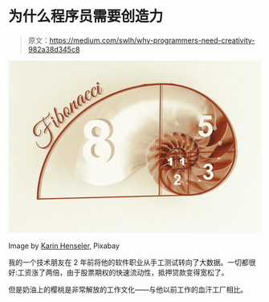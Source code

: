 # 为什么程序员需要创造力

> 原文：<https://medium.com/swlh/why-programmers-need-creativity-982a38d345c8>

![](img/9105e8aef9061185fc73471fba4ecba6.png)

Image by [Karin Henseler,](https://pixabay.com/users/sciencefreak-97947/) Pixabay

我的一个技术朋友在 2 年前将他的软件职业从手工测试转向了大数据。一切都很好:工资涨了两倍，由于股票期权的快速流动性，抵押贷款变得宽松了。

但是奶油上的樱桃是非常解放的工作文化——与他以前工作的血汗工厂相比。